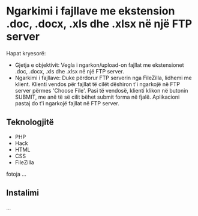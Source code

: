 # Ngarkimi i fajllave me ekstension .doc, .docx, .xls dhe .xlsx në një FTP server

Hapat kryesorë:
* Gjetja e objektivit: Vegla i ngarkon/upload-on fajllat me ekstensionet .doc, .docx, .xls dhe .xlsx në një FTP server.
* Ngarkimi i fajllave: Duke përdorur FTP serverin nga FileZilla, lidhemi me klient. Klienti vendos për fajllat të cilët dëshiron t'i ngarkojë në FTP server përmes 'Choose File'. Pasi të vendosë, klienti klikon në butonin SUBMIT, me anë të së cilit bëhet submit forma në fjalë. Aplikacioni pastaj do t'i ngarkojë fajllat në FTP server. 

## Teknologjitë

* PHP
* Hack
* HTML
* CSS
* FileZilla

fotoja ...

## Instalimi

...
